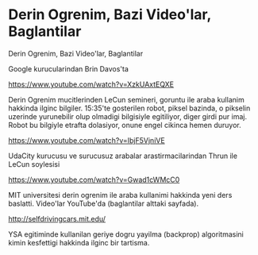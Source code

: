 # Derin Ogrenim, Bazi Video'lar, Baglantilar


Derin Ogrenim, Bazi Video'lar, Baglantilar




Google kurucularindan Brin Davos'ta

https://www.youtube.com/watch?v=XzkUAxtEQXE

Derin Ogrenim mucitlerinden LeCun semineri, goruntu ile araba kullanim hakkinda ilginc bilgiler. 15:35'te gosterilen robot, piksel bazinda, o pikselin uzerinde yurunebilir olup olmadigi bilgisiyle egitiliyor, diger girdi pur imaj. Robot bu bilgiyle etrafta dolasiyor, onune engel cikinca hemen duruyor.

https://www.youtube.com/watch?v=IbjF5VjniVE



UdaCity kurucusu ve surucusuz arabalar arastirmacilarindan Thrun ile LeCun soylesisi



https://www.youtube.com/watch?v=Gwad1cWMcC0



MIT universitesi derin ogrenim ile araba kullanimi hakkinda yeni ders baslatti. Video'lar YouTube'da (baglantilar alttaki sayfada).



http://selfdrivingcars.mit.edu/

YSA egitiminde kullanilan geriye dogru yayilma (backprop) algoritmasini kimin kesfettigi hakkinda ilginc bir tartisma.





